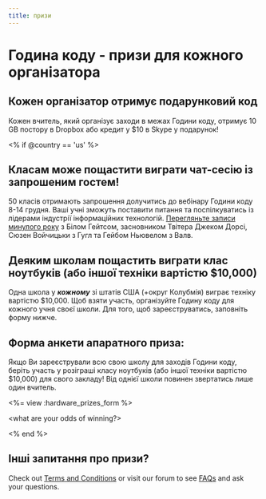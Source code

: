 ```yaml
---
title: призи
---
```


# Година коду - призи для кожного організатора

## Кожен організатор отримує подарунковий код

Кожен вчитель, який організує заходи в межах Години коду, отримує 10 GB постору в Dropbox або кредит у $10 в Skype у подарунок!

<% if @country == 'us' %>

## Класам може пощастити виграти чат-сесію із запрошеним гостем!

50 класів отримають запрошення долучитись до вебінару Години коду 8-14 грудня. Ваші учні зможуть поставити питання та поспілкуватись із лідерами індустрії інформаційних технологій. [Перегляньте записи минулого року][1] з Білом Гейтсом, засновником Твітера Джеком Дорсі, Сюзен Войчицьки з Гугл та Гейбом Ньювелом з Валв.

 [1]: http://www.youtube.com/playlist?list=PLzdnOPI1iJNckJ81gRpJe5mR7imAHDl9a

## Деяким школам пощастить виграти клас ноутбуків (або іншої техніки вартістю $10,000)

Одна школа у ***кожному*** зі штатів США (+округ Колубмія) виграє техніку вартістю $10,000. Щоб взяти участь, організуйте Годину коду для кожного учня своєї школи. Для того, щоб зареєструватись, заповніть форму нижче.

## Форма анкети апаратного приза:

Якщо Ви зареєстрували всю свою школу для заходів Години коду, беріть участь у розіграші класу ноутбуків (або іншої техніки вартістю $10,000) для свого закладу! Від однієї школи повинен звертатись лише один вчитель.

<%= view :hardware_prizes_form %>

<what are your odds of winning?>

<see a list of all schools signed up for the hour code in your state. one public k-12 school every u.s. state will win class-set laptops.>

<% end %>

## Інші запитання про призи?

Check out [Terms and Conditions][2] or visit our forum to see [FAQs][3] and ask your questions.

 [2]: /prizes-terms
 [3]: http://support.code.org
